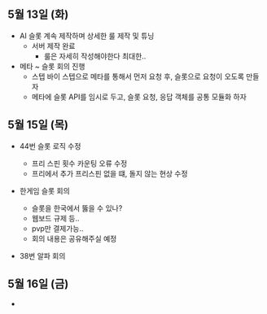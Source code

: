 
## 5월 13일 (화)

- AI 슬롯 계속 제작하며 상세한 룰 제작 및 튜닝
	- 서버 제작 완료
		- 룰은 자세히 작성해야한다 최대한..
- 메타 ~ 슬롯 회의 진행
	- 스텝 바이 스텝으로 메타를 통해서 먼저 요청 후, 슬롯으로 요청이 오도록 만들자
	- 메타에 슬롯 API를 임시로 두고, 슬롯 요청, 응답 객체를 공통 모듈화 하자


## 5월 15일 (목)

- 44번 슬롯 로직 수정
	- 프리 스핀 횟수 카운팅 오류 수정
	- 프리에서 추가 프리스핀 없을 떄, 돌지 않는 현상 수정

- 한게임 슬롯 회의
	- 슬롯을 한국에서 뚫을 수 있나?
	- 웹보드 규제 등..
	- pvp만 결제가능..
	- 회의 내용은 공유해주실 예정

- 38번 알파 회의


## 5월 16일 (금)

- 